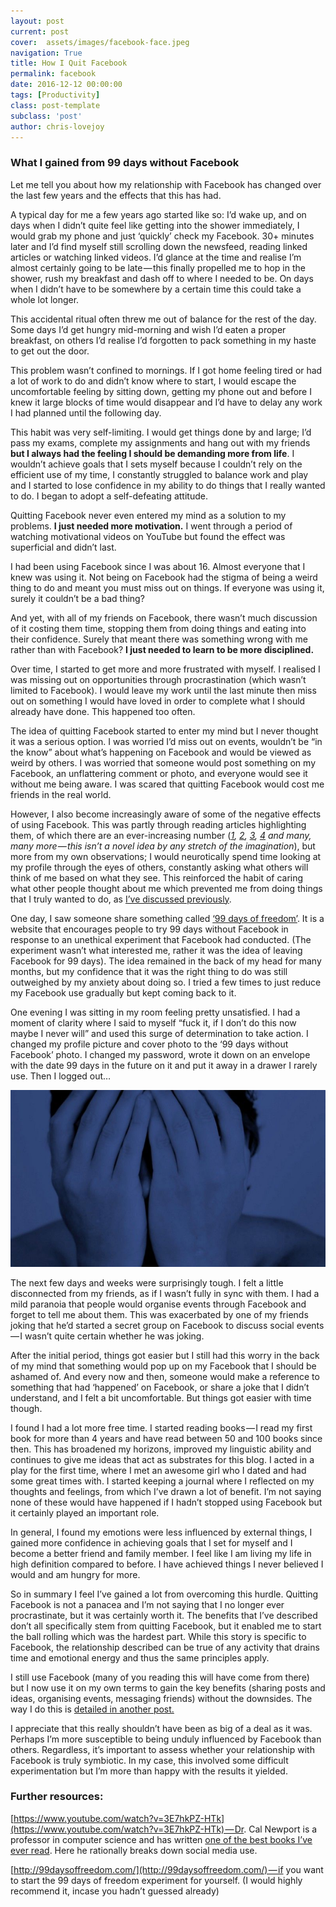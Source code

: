 ```yaml
---
layout: post
current: post
cover:  assets/images/facebook-face.jpeg
navigation: True
title: How I Quit Facebook
permalink: facebook
date: 2016-12-12 00:00:00
tags: [Productivity]
class: post-template
subclass: 'post'
author: chris-lovejoy
---
```



### What I gained from 99 days without Facebook

Let me tell you about how my relationship with Facebook has changed over the last few years and the effects that this has had.

A typical day for me a few years ago started like so: I’d wake up, and on days when I didn’t quite feel like getting into the shower immediately, I would grab my phone and just ‘quickly’ check my Facebook. 30+ minutes later and I’d find myself still scrolling down the newsfeed, reading linked articles or watching linked videos. I’d glance at the time and realise I’m almost certainly going to be late — this finally propelled me to hop in the shower, rush my breakfast and dash off to where I needed to be. On days when I didn’t have to be somewhere by a certain time this could take a whole lot longer.

This accidental ritual often threw me out of balance for the rest of the day. Some days I’d get hungry mid-morning and wish I’d eaten a proper breakfast, on others I’d realise I’d forgotten to pack something in my haste to get out the door.

This problem wasn’t confined to mornings. If I got home feeling tired or had a lot of work to do and didn’t know where to start, I would escape the uncomfortable feeling by sitting down, getting my phone out and before I knew it large blocks of time would disappear and I’d have to delay any work I had planned until the following day.

This habit was very self-limiting. I would get things done by and large; I’d pass my exams, complete my assignments and hang out with my friends **but I always had the feeling I should be demanding more from life**. I wouldn’t achieve goals that I sets myself because I couldn’t rely on the efficient use of my time, I constantly struggled to balance work and play and I started to lose confidence in my ability to do things that I really wanted to do. I began to adopt a self-defeating attitude.

Quitting Facebook never even entered my mind as a solution to my problems. **I just needed more motivation.** I went through a period of watching motivational videos on YouTube but found the effect was superficial and didn’t last.

I had been using Facebook since I was about 16. Almost everyone that I knew was using it. Not being on Facebook had the stigma of being a weird thing to do and meant you must miss out on things. If everyone was using it, surely it couldn’t be a bad thing?

And yet, with all of my friends on Facebook, there wasn’t much discussion of it costing them time, stopping them from doing things and eating into their confidence. Surely that meant there was something wrong with me rather than with Facebook? **I just needed to learn to be more disciplined.**

Over time, I started to get more and more frustrated with myself. I realised I was missing out on opportunities through procrastination (which wasn’t limited to Facebook). I would leave my work until the last minute then miss out on something I would have loved in order to complete what I should already have done. This happened too often.

The idea of quitting Facebook started to enter my mind but I never thought it was a serious option. I was worried I’d miss out on events, wouldn’t be “in the know” about what’s happening on Facebook and would be viewed as weird by others. I was worried that someone would post something on my Facebook, an unflattering comment or photo, and everyone would see it without me being aware. I was scared that quitting Facebook would cost me friends in the real world.

However, I also become increasingly aware of some of the negative effects of using Facebook. This was partly through reading articles highlighting them, of which there are an ever-increasing number ([_1_](http://www.lifehack.org/articles/productivity/7-reasons-why-quitting-facebook-now-good-for-your-future.html)_,_ [_2_](http://www.dailydot.com/via/quit-facebook-in-2016/)_,_ [_3_](http://budgetandthebeach.com/2016/01/18/why-i-quit-facebook/)_,_ [_4_](http://www.mensjournal.com/gear/collection/why-were-getting-off-facebook-in-2015-20141231) _and many, many more — this isn’t a novel idea by any stretch of the imagination_), but more from my own observations; I would neurotically spend time looking at my profile through the eyes of others, constantly asking what others will think of me based on what they see. This reinforced the habit of caring what other people thought about me which prevented me from doing things that I truly wanted to do, as [I’ve discussed previously](https://medium.com/@Chris.Lovejoy/i-dont-give-a-fuck-what-they-think-and-neither-should-you-b7fbdf68609c#.rc9oc4xza).

One day, I saw someone share something called [‘99 days of freedom’](http://99daysoffreedom.com/). It is a website that encourages people to try 99 days without Facebook in response to an unethical experiment that Facebook had conducted. (The experiment wasn’t what interested me, rather it was the idea of leaving Facebook for 99 days). The idea remained in the back of my head for many months, but my confidence that it was the right thing to do was still outweighed by my anxiety about doing so. I tried a few times to just reduce my Facebook use gradually but kept coming back to it.

One evening I was sitting in my room feeling pretty unsatisfied. I had a moment of clarity where I said to myself “fuck it, if I don’t do this now maybe I never will” and used this surge of determination to take action. I changed my profile picture and cover photo to the ‘99 days without Facebook’ photo. I changed my password, wrote it down on an envelope with the date 99 days in the future on it and put it away in a drawer I rarely use. Then I logged out…

![facebook-face](assets/images/facebook-face.jpeg)

The next few days and weeks were surprisingly tough. I felt a little disconnected from my friends, as if I wasn’t fully in sync with them. I had a mild paranoia that people would organise events through Facebook and forget to tell me about them. This was exacerbated by one of my friends joking that he’d started a secret group on Facebook to discuss social events — I wasn’t quite certain whether he was joking.

After the initial period, things got easier but I still had this worry in the back of my mind that something would pop up on my Facebook that I should be ashamed of. And every now and then, someone would make a reference to something that had ‘happened’ on Facebook, or share a joke that I didn’t understand, and I felt a bit uncomfortable. But things got easier with time though.

I found I had a lot more free time. I started reading books — I read my first book for more than 4 years and have read between 50 and 100 books since then. This has broadened my horizons, improved my linguistic ability and continues to give me ideas that act as substrates for this blog. I acted in a play for the first time, where I met an awesome girl who I dated and had some great times with. I started keeping a journal where I reflected on my thoughts and feelings, from which I’ve drawn a lot of benefit. I’m not saying none of these would have happened if I hadn’t stopped using Facebook but it certainly played an important role.

In general, I found my emotions were less influenced by external things, I gained more confidence in achieving goals that I set for myself and I become a better friend and family member. I feel like I am living my life in high definition compared to before. I have achieved things I never believed I would and am hungry for more.

So in summary I feel I’ve gained a lot from overcoming this hurdle. Quitting Facebook is not a panacea and I’m not saying that I no longer ever procrastinate, but it was certainly worth it. The benefits that I’ve described don’t all specifically stem from quitting Facebook, but it enabled me to start the ball rolling which was the hardest part. While this story is specific to Facebook, the relationship described can be true of any activity that drains time and emotional energy and thus the same principles apply.

I still use Facebook (many of you reading this will have come from there) but I now use it on my own terms to gain the key benefits (sharing posts and ideas, organising events, messaging friends) without the downsides. The way I do this is [detailed in another post.](https://medium.com/@Chris.Lovejoy/how-to-use-facebook-without-wasting-time-and-energy-62fe7ac78003#.do0xwg9al)

I appreciate that this really shouldn’t have been as big of a deal as it was. Perhaps I’m more susceptible to being unduly influenced by Facebook than others. Regardless, it’s important to assess whether your relationship with Facebook is truly symbiotic. In my case, this involved some difficult experimentation but I’m more than happy with the results it yielded.

### **Further resources**:

[https://www.youtube.com/watch?v=3E7hkPZ-HTk](https://www.youtube.com/watch?v=3E7hkPZ-HTk) — Dr. Cal Newport is a professor in computer science and has written [one of the best books I’ve ever read](https://sivers.org/book/SoGood). Here he rationally breaks down social media use.

[http://99daysoffreedom.com/](http://99daysoffreedom.com/) — if you want to start the 99 days of freedom experiment for yourself. (I would highly recommend it, incase you hadn’t guessed already)

